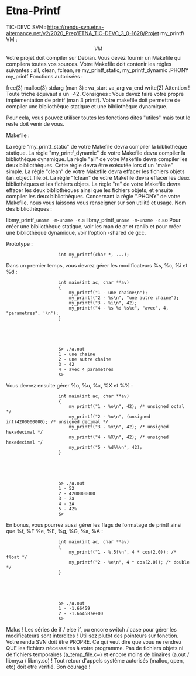 # Etna-Printf
 TIC-DEVC
SVN : https://rendu-svn.etna-alternance.net/v2/2020_Prep'ETNA_TIC-DEVC_3_0-1628/Projet my_printf/
VM : $$VM$$
Votre projet doit compiler sur Debian.
Vous devez fournir un Makefile qui compilera toutes vos sources.
Votre Makefile doit contenir les régles suivantes :
all, clean, fclean, re
my_printf_static, my_printf_dynamic
.PHONY
 my_printf
Fonctions autorisées :

free(3)
malloc(3)
stdarg (man 3) :
va_start
va_arg
va_end
write(2)
 Attention !
Toute triche équivaut à un -42.
 Consignes :
Vous devez faire votre propre implémentation de printf (man 3 printf). Votre makefile doit permettre de compiler une bibliothèque statique et une bibliothèque dynamique.

Pour cela, vous pouvez utiliser toutes les fonctions dites "utiles" mais tout le reste doit venir de vous.

Makefile :

La règle "my_printf_static" de votre Makefile devra compiler la bibliothèque statique.
La règle "my_printf_dynamic" de votre Makefile devra compiler la bibliothèque dynamique.
La règle "all" de votre Makefile devra compiler les deux bibliothèques. Cette règle devra être exécutée lors d'un "make" simple.
La règle "clean" de votre Makefile devra effacer les fichiers objets (an_object_file.o).
La règle "fclean" de votre Makefile devra effacer les deux bibliothèques et les fichiers objets.
La règle "re" de votre Makefile devra effacer les deux bibliothèques ainsi que les fichiers objets, et ensuite compiler les deux bibliothèques.
Concernant la règle ".PHONY" de votre Makefile, nous vous laissons vous renseigner sur son utilité et usage.
Nom des bibliothèques :

libmy_printf_`uname -m`-`uname -s`.a
libmy_printf_`uname -m`-`uname -s`.so
Pour créer une bibliothèque statique, voir les man de ar et ranlib et pour créer une bibliothèque dynamique, voir l'option -shared de gcc.

Prototype :

                    

                        int my_printf(char *, ...);
                    

                
Dans un premier temps, vous devrez gérer les modificateurs %s, %c, %i et %d :

                    

                        int main(int ac, char **av)
                        {
                            my_printf("1 - une chaine\n");
                            my_printf("2 - %s\n", "une autre chaine");
                            my_printf("3 - %i\n", 42);
                            my_printf("4 - %s %d %s%c", "avec", 4, "parametres", '\n');
                        }
                    

                
                    

                        $> ./a.out
                        1 - une chaine
                        2 - une autre chaine
                        3 - 42
                        4 - avec 4 parametres
                        $>
                    

                
Vous devrez ensuite gérer %o, %u, %x, %X et %% :

                    

                        int main(int ac, char **av)
                        {
                            my_printf("1 - %o\n", 42); /* unsigned octal */
                            my_printf("2 - %u\n", (unsigned int)4200000000); /* unsigned decimal */
                            my_printf("3 - %x\n", 42); /* unsigned hexadecimal */
                            my_printf("4 - %X\n", 42); /* unsigned hexadecimal */
                            my_printf("5 - %d%%\n", 42);
                        }
                    

                
                    

                        $> ./a.out
                        1 - 52
                        2 - 4200000000
                        3 - 2a
                        4 - 2A
                        5 - 42%
                        $>
                    

                
En bonus, vous pourrez aussi gérer les flags de formatage de printf ainsi que %f, %F %e, %E, %g, %G, %a, %A :

                    

                        int main(int ac, char **av)
                        {
                            my_printf("1 - %.5f\n", 4 * cos(2.0)); /* float */
                            my_printf("2 - %e\n", 4 * cos(2.0)); /* double */
                        }
                    

                
                    

                        $> ./a.out
                        1 - -1.66459
                        2 - -1.664587e+00
                        $>
                    

                
 Malus !
Les séries de if / else if, ou encore switch / case pour gérer les modificateurs sont interdites ! Utilisez plutôt des pointeurs sur fonction.
Votre rendu SVN doit être PROPRE. Ce qui veut dire que vous ne rendrez QUE les fichiers nécessaires à votre programme. Pas de fichiers objets ni de fichiers temporaires (a_temp_file.c~) et encore moins de binaires (a.out / libmy.a / libmy.so) !
Tout retour d'appels système autorisés (malloc, open, etc) doit être vérifié.
Bon courage !
